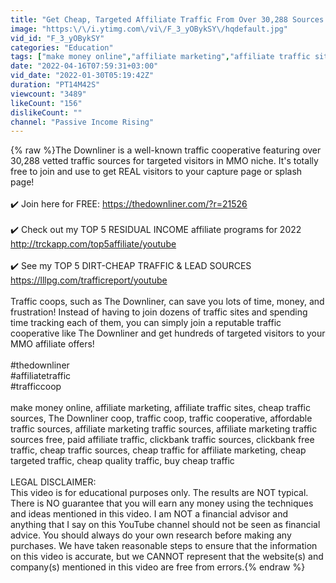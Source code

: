 ```yaml
---
title: "Get Cheap, Targeted Affiliate Traffic From Over 30,288 Sources (TOP Traffic Coop Tutorial)"
image: "https:\/\/i.ytimg.com\/vi\/F_3_yOBykSY\/hqdefault.jpg"
vid_id: "F_3_yOBykSY"
categories: "Education"
tags: ["make money online","affiliate marketing","affiliate traffic sites"]
date: "2022-04-16T07:59:31+03:00"
vid_date: "2022-01-30T05:19:42Z"
duration: "PT14M42S"
viewcount: "3489"
likeCount: "156"
dislikeCount: ""
channel: "Passive Income Rising"
---
```

{% raw %}The Downliner is a well-known traffic cooperative featuring over 30,288 vetted traffic sources for targeted visitors in MMO niche. It's totally free to join and use to get REAL visitors to your capture page or splash page!<br /><br />✔️ Join here for FREE: <a rel="nofollow" target="blank" href="https://thedownliner.com/?r=21526">https://thedownliner.com/?r=21526</a><br /><br />✔️ Check out my TOP 5 RESIDUAL INCOME affiliate programs for 2022 <a rel="nofollow" target="blank" href="http://trckapp.com/top5affiliate/youtube">http://trckapp.com/top5affiliate/youtube</a><br /><br />✔️ See my TOP 5 DIRT-CHEAP TRAFFIC &amp; LEAD SOURCES <a rel="nofollow" target="blank" href="https://lllpg.com/trafficreport/youtube">https://lllpg.com/trafficreport/youtube</a><br /><br />Traffic coops, such as The Downliner, can save you lots of time, money, and frustration! Instead of having to join dozens of traffic sites and spending time tracking each of them, you can simply join a reputable traffic cooperative like The Downliner and get hundreds of targeted visitors to your MMO affiliate offers! <br /><br />#thedownliner<br />#affiliatetraffic<br />#trafficcoop<br /><br />make money online, affiliate marketing, affiliate traffic sites, cheap traffic sources, The Downliner coop, traffic coop, traffic cooperative, affordable traffic sources, affiliate marketing traffic sources, affiliate marketing traffic sources free, paid affiliate traffic, clickbank traffic sources, clickbank free traffic, cheap traffic sources, cheap traffic for affiliate marketing, cheap targeted traffic, cheap quality traffic, buy cheap traffic<br /><br />LEGAL DISCLAIMER:<br />This video is for educational purposes only. The results are NOT typical. There is NO guarantee that you will earn any money using the techniques and ideas mentioned in this video. I am NOT a financial advisor and anything that I say on this YouTube channel should not be seen as financial advice. You should always do your own research before making any purchases. We have taken reasonable steps to ensure that the information on this video is accurate, but we CANNOT represent that the website(s) and company(s) mentioned in this video are free from errors.{% endraw %}
